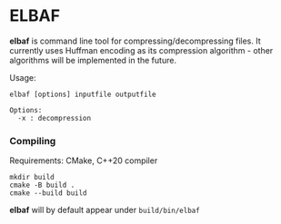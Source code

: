 # ELBAF
**elbaf** is command line tool for compressing/decompressing files. It currently uses Huffman encoding as its compression algorithm - other algorithms will be implemented in the future.

Usage:
```
elbaf [options] inputfile outputfile

Options:
  -x : decompression
```

### Compiling
Requirements: CMake, C++20 compiler
```
mkdir build
cmake -B build .
cmake --build build
```

**elbaf** will by default appear under ```build/bin/elbaf```
